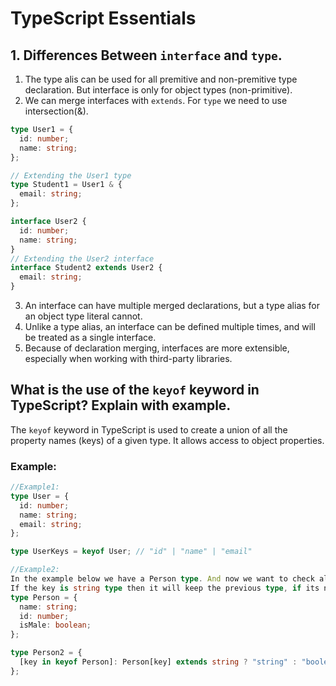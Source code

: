 # TypeScript Essentials

## 1. Differences Between `interface` and `type`.
1. The type alis can be used for all premitive and non-premitive type declaration. But interface is only for  object types (non-primitive).
2. We can merge interfaces with `extends`. For `type` we need to use intersection(&).
```ts
type User1 = {
  id: number;
  name: string;
};

// Extending the User1 type
type Student1 = User1 & {
  email: string;
};

interface User2 {
  id: number;
  name: string;
}
// Extending the User2 interface
interface Student2 extends User2 {
  email: string;
}

```
3. An interface can have multiple merged declarations, but a type alias for an object type literal cannot.
4. Unlike a type alias, an interface can be defined multiple times, and will be treated as a single interface.
5. Because of declaration merging, interfaces are more extensible, especially when working with third-party libraries.



## What is the use of the `keyof` keyword in TypeScript? Explain with example.

The `keyof` keyword in TypeScript is used to create a union of all the property names (keys) of a given type. 
It allows access to object properties.

### Example:
```ts
//Example1:
type User = {
  id: number;
  name: string;
  email: string;
};

type UserKeys = keyof User; // "id" | "name" | "email"

//Example2:
In the example below we have a Person type. And now we want to check all the available properties dynamicaly and create a new type Person2.
If the key is string type then it will keep the previous type, if its not a string then it will be changed to boolean.
type Person = {
  name: string;
  id: number;
  isMale: boolean;
};

type Person2 = {
  [key in keyof Person]: Person[key] extends string ? "string" : "boolean";
};
```
